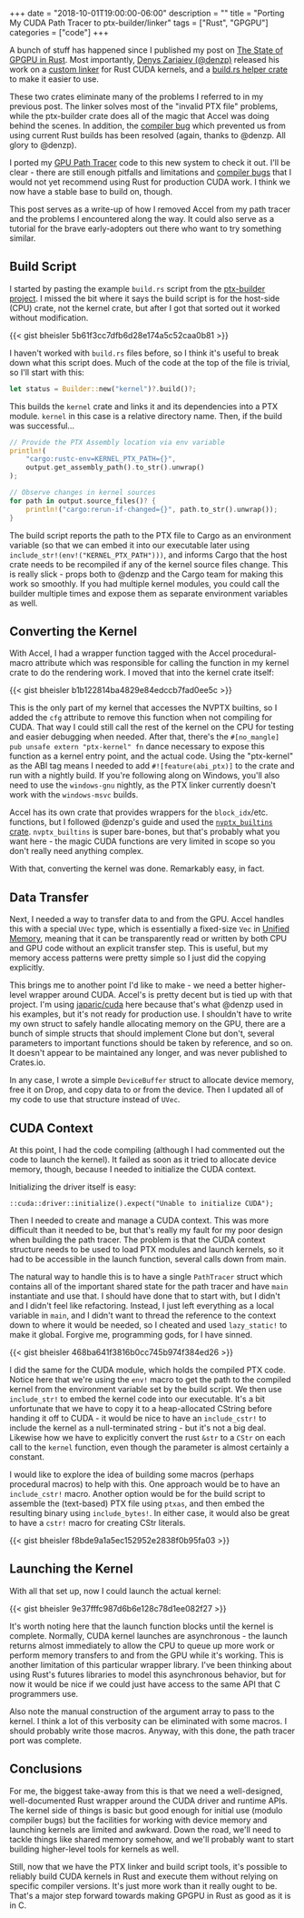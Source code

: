 +++
date = "2018-10-01T19:00:00-06:00"
description = ""
title = "Porting My CUDA Path Tracer to ptx-builder/linker"
tags = ["Rust", "GPGPU"]
categories = ["code"]
+++

A bunch of stuff has happened since I published my post on [The State of GPGPU in Rust](/post/state-of-gpgpu-in-rust).
Most importantly, [Denys Zariaiev (@denzp)](https://github.com/denzp) released his work on a 
[custom linker](https://github.com/denzp/rust-ptx-linker) for Rust CUDA kernels, and a 
[build.rs helper crate](https://github.com/denzp/rust-ptx-builder) to make it easier to use.

These two crates eliminate many of the problems I referred to in my previous post. The linker
solves most of the "invalid PTX file" problems, while the ptx-builder crate does all of the magic
that Accel was doing behind the scenes. In addition, the 
[compiler bug](https://github.com/rust-lang/rust/issues/38824) which prevented us from using current
Rust builds has been resolved (again, thanks to @denzp. All glory to @denzp).

I ported my [GPU Path Tracer](/post/writing-gpu-accelerated-path-tracer-part-1) code to this new
system to check it out. I'll be clear - there are still enough pitfalls and limitations and 
[compiler bugs](https://github.com/rust-lang/rust/issues/54115) that I would not yet recommend using
Rust for production CUDA work. I think we now have a stable base to build on, though.

This post serves as a write-up of how I removed Accel from my path tracer and the problems I
encountered along the way. It could also serve as a tutorial for the brave early-adopters out there
who want to try something similar.


## Build Script

I started by pasting the example `build.rs` script from the 
[ptx-builder project](https://github.com/denzp/rust-ptx-builder). I missed the bit where
it says the build script is for the host-side (CPU) crate, not the kernel crate, but after I got 
that sorted out it worked without modification.

{{< gist bheisler 5b61f3cc7dfb6d28e174a5c52caa0b81 >}}

I haven't worked with `build.rs` files before, so I think it's useful to break down
what this script does. Much of the code at the top of the file is trivial, so I'll start with
this:

```rust
let status = Builder::new("kernel")?.build()?;
```

This builds the `kernel` crate and links it and its dependencies into a PTX module. `kernel` in this
case is a relative directory name. Then, if the build was successful...

```rust
// Provide the PTX Assembly location via env variable
println!(
    "cargo:rustc-env=KERNEL_PTX_PATH={}",
    output.get_assembly_path().to_str().unwrap()
);

// Observe changes in kernel sources
for path in output.source_files()? {
    println!("cargo:rerun-if-changed={}", path.to_str().unwrap());
}
```

The build script reports the path to the PTX file to Cargo as an environment variable (so that we
can embed it into our executable later using `include_str!(env!("KERNEL_PTX_PATH")))`, and informs
Cargo that the host crate needs to be recompiled if any of the kernel source files change. This is
really slick - props both to @denzp and the Cargo team for making this work so smoothly. If you had
multiple kernel modules, you could call the builder multiple times and expose them as separate
environment variables as well.

## Converting the Kernel

With Accel, I had a wrapper function tagged with the Accel procedural-macro attribute which was
responsible for calling the function in my kernel crate to do the rendering work. I moved that into
the kernel crate itself:

{{< gist bheisler b1b122814ba4829e84edccb7fad0ee5c >}}

This is the only part of my kernel that accesses the NVPTX builtins, so I added the `cfg` attribute
to remove this function when not compiling for CUDA. That way I could still call the rest of the
kernel on the CPU for testing and easier debugging when needed. After that, there's the
`#[no_mangle] pub unsafe extern "ptx-kernel" fn` dance necessary to expose this function as a
kernel entry point, and the actual code. Using the "ptx-kernel" as the ABI tag means I needed to
add `#![feature(abi_ptx)]` to the crate and run with a nightly build. If you're following along on
Windows, you'll also need to use the `windows-gnu` nightly, as the PTX linker currently doesn't
work with the `windows-msvc` builds.

Accel has its own crate that provides wrappers for the `block_idx`/etc. functions, but I followed
@denzp's guide and used the [`nvptx_builtins` crate](https://crates.io/crates/nvptx-builtins).
`nvptx_builtins` is super bare-bones, but that's probably what you want here - the magic CUDA
functions are very limited in scope so you don't really need anything complex.

With that, converting the kernel was done. Remarkably easy, in fact.

## Data Transfer

Next, I needed a way to transfer data to and from the GPU. Accel handles this with a special `UVec`
type, which is essentially a fixed-size `Vec` in [Unified
Memory](https://devblogs.nvidia.com/unified-memory-cuda-beginners/), meaning that it can be
transparently read or written by both CPU and GPU code without an explicit transfer step. This is
useful, but my memory access patterns were pretty simple so I just did the copying explicitly.

This brings me to another point I'd like to make - we need a better higher-level wrapper around
CUDA. Accel's is pretty decent but is tied up with that project. I'm using
[japaric/cuda](https://github.com/japaric/cuda) here because that's what @denzp used in his
examples, but it's not ready for production use. I shouldn't have to write my own struct to safely
handle allocating memory on the GPU, there are a bunch of simple structs that should implement
Clone but don't, several parameters to important functions should be taken by reference, and
so on. It doesn't appear to be maintained any longer, and was never published to Crates.io.

In any case, I wrote a simple `DeviceBuffer` struct to allocate device memory, free it on Drop, and
copy data to or from the device. Then I updated all of my code to use that structure instead of
`UVec`.

## CUDA Context

At this point, I had the code compiling (although I had commented out the code to launch the
kernel). It failed as soon as it tried to allocate device memory, though, because I needed to
initialize the CUDA context.

Initializing the driver itself is easy:

```::cuda::driver::initialize().expect("Unable to initialize CUDA");```

Then I needed to create and manage a CUDA context. This was more difficult than it needed to be, but
that's really my fault for my poor design when building the path tracer. The problem is that
the CUDA context structure needs to be used to load PTX modules and launch kernels, so it had to be
accessible in the launch function, several calls down from main.

The natural way to handle this is to have a single `PathTracer` struct which contains all of the
important shared state for the path tracer and have `main` instantiate and use that. I should have
done that to start with, but I didn't and I didn't feel like refactoring. Instead, I just left
everything as a local variable in `main`, and I didn't want to thread the reference to the context
down to where it would be needed, so I cheated and used `lazy_static!` to make it global. Forgive
me, programming gods, for I have sinned.

{{< gist bheisler 468ba641f3816b0cc745b974f384ed26 >}}

I did the same for the CUDA module, which holds the compiled PTX code. Notice here 
that we're using the `env!` macro to get the path to the compiled kernel from the environment 
variable set by the build script. We then use `include_str!` to embed the kernel code into our
executable. It's a bit unfortunate that we have to copy it to a heap-allocated CString before
handing it off to CUDA - it would be nice to have an `include_cstr!` to include the kernel as a
null-terminated string - but it's not a big deal. Likewise how we have to explicitly convert the 
rust `&str` to a `CStr` on each call to the `kernel` function, even though the parameter is almost 
certainly a constant.

I would like to explore the idea of building some macros (perhaps procedural macros) to help with
this. One approach would be to have an `include_cstr!` macro. Another option would be for the build
script to assemble the (text-based) PTX file using `ptxas`, and then embed the resulting binary
using `include_bytes!`. In either case, it would also be great to have a `cstr!` macro for creating
CStr literals.

{{< gist bheisler f8bde9a1a5ec152952e2838f0b95fa03 >}}

## Launching the Kernel

With all that set up, now I could launch the actual kernel:

{{< gist bheisler 9e37fffc987d6b6e128c78d1ee082f27 >}}

It's worth noting here that the launch function blocks until the kernel is complete. Normally,
CUDA kernel launches are asynchronous - the launch returns almost immediately to allow the CPU to
queue up more work or perform memory transfers to and from the GPU while it's working. This is
another limitation of this particular wrapper library. I've been thinking about using
Rust's futures libraries to model this asynchronous behavior, but for now it would be nice if
we could just have access to the same API that C programmers use.

Also note the manual construction of the argument array to pass to the kernel. I think a lot of
this verbosity can be eliminated with some macros. I should probably write those macros. Anyway, 
with this done, the path tracer port was complete.

## Conclusions

For me, the biggest take-away from this is that we need a well-designed, well-documented Rust wrapper
around the CUDA driver and runtime APIs. The kernel side of things is basic but good enough for
initial use (modulo compiler bugs) but the facilities for working with device memory and launching
kernels are limited and awkward. Down the road, we'll need to tackle things like shared memory
somehow, and we'll probably want to start building higher-level tools for kernels as well.

Still, now that we have the PTX linker and build script tools, it's possible to reliably build CUDA
kernels in Rust and execute them without relying on specific compiler versions. It's just more work
than it really ought to be. That's a major step forward towards making GPGPU in Rust as good as it
is in C.